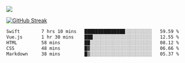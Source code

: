 ![](http://github-profile-summary-cards.vercel.app/api/cards/profile-details?username=sivori&theme=nightowl)

<a href="https://git.io/streak-stats"><img src="https://streak-stats.demolab.com?user=sivori&theme=nightowl&card_width=700&card_height=200" alt="GitHub Streak" /></a>

<!--START_SECTION:waka-->

```txt
Swift        7 hrs 10 mins   ███████████████░░░░░░░░░░   59.59 %
Vue.js       1 hr 30 mins    ███░░░░░░░░░░░░░░░░░░░░░░   12.55 %
HTML         58 mins         ██░░░░░░░░░░░░░░░░░░░░░░░   08.12 %
CSS          48 mins         █▓░░░░░░░░░░░░░░░░░░░░░░░   06.66 %
Markdown     38 mins         █▒░░░░░░░░░░░░░░░░░░░░░░░   05.37 %
```

<!--END_SECTION:waka-->
